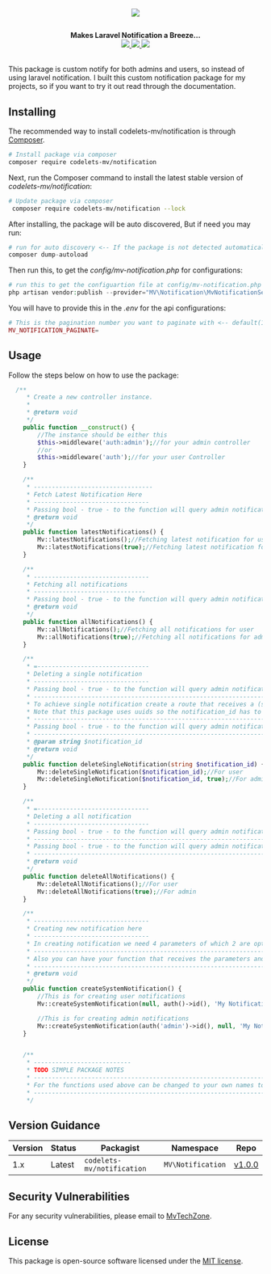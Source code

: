 # <p align="center"><a href="#" target="_blank"><img src="https://mvtechzone.com/img/codelets.png"></a></p>

<p align="center">
  <b>Makes Laravel Notification a Breeze...</b><br>
  <a href="https://github.com/MvTechZone/mv-notification/issues">
  <img src="https://img.shields.io/github/issues/MvTechZone/mv-notification.svg">
  </a>
  <a href="https://github.com/MvTechZone/mv-notification/network/members">
  <img src="https://img.shields.io/github/forks/MvTechZone/mv-notification.svg">
  </a>
  <a href="https://github.com/MvTechZone/mv-notification/stargazers">
  <img src="https://img.shields.io/github/stars/MvTechZone/mv-notification.svg">
  </a>
  <br><br>
</p>

This package is custom notify for both admins and users, so instead of using laravel notification. I built this custom notification package for my projects, so if you want to try it out read through the documentation. 

## Installing

The recommended way to install codelets-mv/notification is through
[Composer](http://getcomposer.org).

```bash
# Install package via composer
composer require codelets-mv/notification
```

Next, run the Composer command to install the latest stable version of *codelets-mv/notification*:

```bash
# Update package via composer
 composer require codelets-mv/notification --lock
```

After installing, the package will be auto discovered, But if need you may run:

```php
# run for auto discovery <-- If the package is not detected automatically -->
composer dump-autoload
```

Then run this, to get the *config/mv-notification.php* for configurations:

```php
# run this to get the configuartion file at config/mv-notification.php <-- read through it -->
php artisan vendor:publish --provider="MV\Notification\MvNotificationService"
```

You will have to provide this in the *.env* for the api configurations:

```php
# This is the pagination number you want to paginate with <-- default(10) -->
MV_NOTIFICATION_PAGINATE=
```
## Usage
Follow the steps below on how to use the package:

```php
  /**
     * Create a new controller instance.
     *
     * @return void
     */
    public function __construct() {
        //The instance should be either this
        $this->middleware('auth:admin');//for your admin controller
        //or
        $this->middleware('auth');//for your user Controller
    }

    /**
     * ---------------------------------
     * Fetch Latest Notification Here
     * --------------------------------
     * Passing bool - true - to the function will query admin notification only
     * @return void
     */
    public function latestNotifications() {
        Mv::latestNotifications();//Fetching latest notification for user
        Mv::latestNotifications(true);//Fetching latest notification for admin
    }

    /**
     * --------------------------------
     * Fetching all notifications
     * -------------------------------
     * Passing bool - true - to the function will query admin notification only
     * @return void
     */
    public function allNotifications() {
        Mv::allNotifications();//Fetching all notifications for user
        Mv::allNotifications(true);//Fetching all notifications for admin
    }

    /**
     * =-------------------------------
     * Deleting a single notification
     * --------------------------------
     * Passing bool - true - to the function will query admin notification only
     * ------------------------------------------------------------------------------
     * To achieve single notification create a route that receives a (string) notification_id
     * Note that this package uses uuids so the notification_id has to be a string
     * ----------------------------------------------------------------------------------------
     * Passing bool - true - to the function will query admin notification only
     * -----------------------------------------------------------------------------------------------
     * @param string $notification_id
     * @return void
     */
    public function deleteSingleNotification(string $notification_id) {
        Mv::deleteSingleNotification($notification_id);//For user
        Mv::deleteSingleNotification($notification_id, true);//For admin
    }

    /**
     * =-------------------------------
     * Deleting a all notification
     * --------------------------------
     * Passing bool - true - to the function will query admin notification only
     * ------------------------------------------------------------------------------
     * Passing bool - true - to the function will query admin notification only
     * ----------------------------------------------------------------------------------
     * @return void
     */
    public function deleteAllNotifications() {
        Mv::deleteAllNotifications();//For user
        Mv::deleteAllNotifications(true);//For admin
    }

    /**
     * --------------------------------
     * Creating new notification here
     * --------------------------------
     * In creating notification we need 4 parameters of which 2 are optional that is for user_id and admin_id
     * -------------------------------------------------------------------------------------------------------
     * Also you can have your function that receives the parameters and passes them to Mv::createSystemNotification
     * --------------------------------------------------------------------------------------------------------------
     * @return void
     */
    public function createSystemNotification() {
        //This is for creating user notifications
        Mv::createSystemNotification(null, auth()->id(), 'My Notification Subject', 'My Notification Message');

        //This is for creating admin notifications
        Mv::createSystemNotification(auth('admin')->id(), null, 'My Notification Subject', 'My Notification Message');
    }


    /**
     * ---------------------------
     * TODO SIMPLE PACKAGE NOTES
     * -----------------------------------------------------------------------------------------
     * For the functions used above can be changed to your own names to call the package names
     * -----------------------------------------------------------------------------------------
     */


```

## Version Guidance

| Version | Status     | Packagist           | Namespace    | Repo                |
|---------|------------|---------------------|--------------|---------------------|
| 1.x     | Latest     | `codelets-mv/notification` | `MV\Notification` | [v1.0.0](https://github.com/MvTechZone/mv-notification/tree/1.0)|

[mv-notification-1-repo]: https://github.com/MvTechZone/mv-notification.git

## Security Vulnerabilities
 For any security vulnerabilities, please email to [MvTechZone](mailto:info@mvtechzone.com).
 
## License
 This package is open-source software licensed under the [MIT license](https://opensource.org/licenses/MIT).
